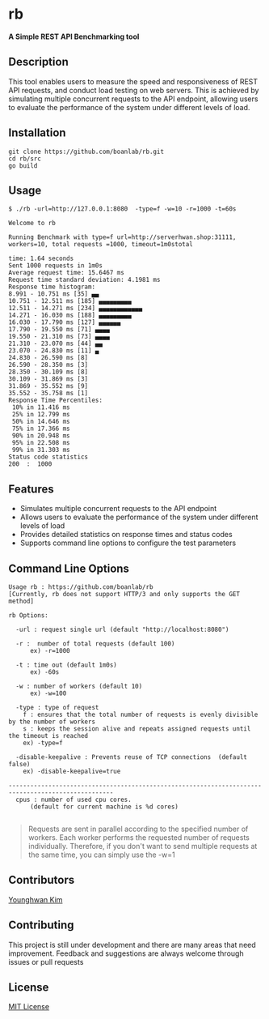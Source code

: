 # rb
**A Simple REST API Benchmarking tool**

## Description
This tool enables users to measure the speed and responsiveness of REST API requests, and conduct load testing on web servers. This is achieved by simulating multiple concurrent requests to the API endpoint, allowing users to evaluate the performance of the system under different levels of load.

## Installation
```
git clone https://github.com/boanlab/rb.git
cd rb/src
go build
```

## Usage
```
$ ./rb -url=http://127.0.0.1:8080  -type=f -w=10 -r=1000 -t=60s

Welcome to rb

Running Benchmark with type=f url=http://serverhwan.shop:31111, workers=10, total requests =1000, timeout=1m0stotal 

time: 1.64 seconds
Sent 1000 requests in 1m0s
Average request time: 15.6467 ms
Request time standard deviation: 4.1981 ms
Response time histogram:
8.991 - 10.751 ms [35] ▄▄
10.751 - 12.511 ms [185] ▄▄▄▄▄▄▄▄▄
12.511 - 14.271 ms [234] ▄▄▄▄▄▄▄▄▄▄▄▄
14.271 - 16.030 ms [188] ▄▄▄▄▄▄▄▄▄
16.030 - 17.790 ms [127] ▄▄▄▄▄▄
17.790 - 19.550 ms [71] ▄▄▄▄
19.550 - 21.310 ms [73] ▄▄▄▄
21.310 - 23.070 ms [44] ▄▄
23.070 - 24.830 ms [11] ▄
24.830 - 26.590 ms [8] 
26.590 - 28.350 ms [3] 
28.350 - 30.109 ms [8] 
30.109 - 31.869 ms [3] 
31.869 - 35.552 ms [9] 
35.552 - 35.758 ms [1] 
Response Time Percentiles:
 10% in 11.416 ms
 25% in 12.799 ms
 50% in 14.646 ms
 75% in 17.366 ms
 90% in 20.948 ms
 95% in 22.508 ms
 99% in 31.303 ms
Status code statistics
200  :  1000

```

## Features
- Simulates multiple concurrent requests to the API endpoint
- Allows users to evaluate the performance of the system under different levels of load
- Provides detailed statistics on response times and status codes
- Supports command line options to configure the test parameters


## Command Line Options

```
Usage rb : https://github.com/boanlab/rb  
[Currently, rb does not support HTTP/3 and only supports the GET method]

rb Options:

  -url : request single url (default "http://localhost:8080")

  -r :  number of total requests (default 100)
	  ex) -r=1000

  -t : time out (default 1m0s)
      ex) -60s

  -w : number of workers (default 10)
	  ex) -w=100

  -type : type of request
	f : ensures that the total number of requests is evenly divisible by the number of workers
	s : keeps the session alive and repeats assigned requests until the timeout is reached	
	ex) -type=f

  -disable-keepalive : Prevents reuse of TCP connections  (default false)
	ex) -disable-keepalive=true

---------------------------------------------------------------------------------------------------
  cpus : number of used cpu cores.
      (default for current machine is %d cores)


```
> Requests are sent in parallel according to the specified number of workers. Each worker performs the requested number of requests individually. Therefore, if you don't want to send multiple requests at the same time, you can simply use the -w=1



## Contributors
[Younghwan Kim](https://github.com/royroyee)

## Contributing
This project is still under development and there are many areas that need improvement. Feedback and suggestions are always welcome through issues or pull requests

## License
[MIT License](https://github.com/boanlab/rb/blob/main/LICENSE)
